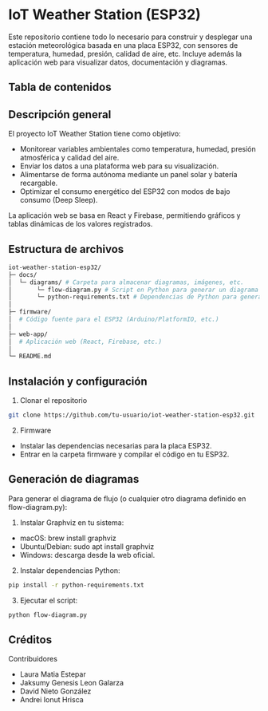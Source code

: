 # IoT Weather Station (ESP32)

Este repositorio contiene todo lo necesario para construir y desplegar una estación meteorológica basada en una placa ESP32, con sensores de temperatura, humedad, presión, calidad de aire, etc. Incluye además la aplicación web para visualizar datos, documentación y diagramas.


## Tabla de contenidos

## Descripción general
El proyecto IoT Weather Station tiene como objetivo:
- Monitorear variables ambientales como temperatura, humedad, presión atmosférica y calidad del aire.
- Enviar los datos a una plataforma web para su visualización.
- Alimentarse de forma autónoma mediante un panel solar y batería recargable.
- Optimizar el consumo energético del ESP32 con modos de bajo consumo (Deep Sleep).

La aplicación web se basa en React y Firebase, permitiendo gráficos y tablas dinámicas de los valores registrados.


## Estructura de archivos

```bash
iot-weather-station-esp32/
├─ docs/
│  └─ diagrams/ # Carpeta para almacenar diagramas, imágenes, etc.
│       └─ flow-diagram.py # Script en Python para generar un diagrama de flujo con Graphviz.
│       └─ python-requirements.txt # Dependencias de Python para generar diagramas.
│
├─ firmware/
│  # Código fuente para el ESP32 (Arduino/PlatformIO, etc.)
│
├─ web-app/
│  # Aplicación web (React, Firebase, etc.)
│
└─ README.md
```

## Instalación y configuración
1. Clonar el repositorio
```bash
git clone https://github.com/tu-usuario/iot-weather-station-esp32.git
```
2. Firmware
- Instalar las dependencias necesarias para la placa ESP32.
- Entrar en la carpeta firmware y compilar el código en tu ESP32.

## Generación de diagramas
Para generar el diagrama de flujo (o cualquier otro diagrama definido en flow-diagram.py):
1. Instalar Graphviz en tu sistema:
  - macOS: brew install graphviz
  - Ubuntu/Debian: sudo apt install graphviz
  - Windows: descarga desde la web oficial.
2. Instalar dependencias Python:
```bash
pip install -r python-requirements.txt
```
3.	Ejecutar el script:
```bash
python flow-diagram.py
```
## Créditos
Contribuidores
- Laura Matia Estepar
- Jaksumy Genesis Leon Galarza
- David Nieto González
- Andrei Ionut Hrisca
